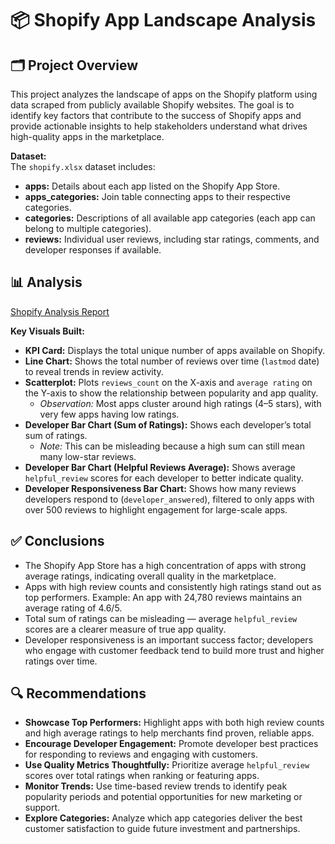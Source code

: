 # 📦 Shopify App Landscape Analysis

## 🗂️ Project Overview

This project analyzes the landscape of apps on the Shopify platform using data scraped from publicly available Shopify websites. The goal is to identify key factors that contribute to the success of Shopify apps and provide actionable insights to help stakeholders understand what drives high-quality apps in the marketplace.

**Dataset:**  
The `shopify.xlsx` dataset includes:  
- **apps:** Details about each app listed on the Shopify App Store.  
- **apps_categories:** Join table connecting apps to their respective categories.  
- **categories:** Descriptions of all available app categories (each app can belong to multiple categories).  
- **reviews:** Individual user reviews, including star ratings, comments, and developer responses if available.

## 📊 Analysis

<a href ="https://github.com/MaWier22/Data_projects_TripleTen/blob/main/Shopify%20Power%20BI%20project/Shopify%20Power%20BI%20overview.pdf" > Shopify Analysis Report </a>


**Key Visuals Built:**

- **KPI Card:** Displays the total unique number of apps available on Shopify.
- **Line Chart:** Shows the total number of reviews over time (`lastmod` date) to reveal trends in review activity.
- **Scatterplot:** Plots `reviews_count` on the X-axis and `average rating` on the Y-axis to show the relationship between popularity and app quality.  
  - *Observation:* Most apps cluster around high ratings (4–5 stars), with very few apps having low ratings.
- **Developer Bar Chart (Sum of Ratings):** Shows each developer’s total sum of ratings.  
  - *Note:* This can be misleading because a high sum can still mean many low-star reviews.
- **Developer Bar Chart (Helpful Reviews Average):** Shows average `helpful_review` scores for each developer to better indicate quality.
- **Developer Responsiveness Bar Chart:** Shows how many reviews developers respond to (`developer_answered`), filtered to only apps with over 500 reviews to highlight engagement for large-scale apps.

## ✅ Conclusions

- The Shopify App Store has a high concentration of apps with strong average ratings, indicating overall quality in the marketplace.
- Apps with high review counts and consistently high ratings stand out as top performers. Example: An app with 24,780 reviews maintains an average rating of 4.6/5.
- Total sum of ratings can be misleading — average `helpful_review` scores are a clearer measure of true app quality.
- Developer responsiveness is an important success factor; developers who engage with customer feedback tend to build more trust and higher ratings over time.

## 🔍 Recommendations

- **Showcase Top Performers:** Highlight apps with both high review counts and high average ratings to help merchants find proven, reliable apps.
- **Encourage Developer Engagement:** Promote developer best practices for responding to reviews and engaging with customers.
- **Use Quality Metrics Thoughtfully:** Prioritize average `helpful_review` scores over total ratings when ranking or featuring apps.
- **Monitor Trends:** Use time-based review trends to identify peak popularity periods and potential opportunities for new marketing or support.
- **Explore Categories:** Analyze which app categories deliver the best customer satisfaction to guide future investment and partnerships.


